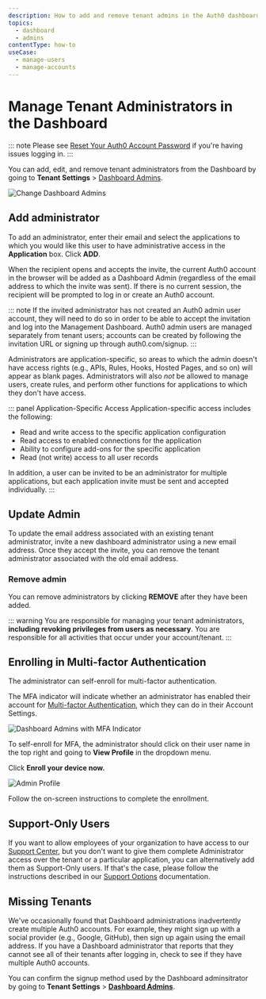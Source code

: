 ```yaml
---
description: How to add and remove tenant admins in the Auth0 dashboard.
topics:
  - dashboard
  - admins
contentType: how-to
useCase:
  - manage-users
  - manage-accounts
---
```

# Manage Tenant Administrators in the Dashboard

::: note
Please see [Reset Your Auth0 Account Password](/tutorials/reset-account-password) if you're having issues logging in.
:::

You can add, edit, and remove tenant administrators from the Dashboard by going to **Tenant Settings** > [Dashboard Admins](${manage_url}/#/tenant/admins).

![Change Dashboard Admins](/media/articles/tutorials/manage-admins.png)

## Add administrator

To add an administrator, enter their email and select the applications to which you would like this user to have administrative access in the **Application** box. Click **ADD**.

When the recipient opens and accepts the invite, the current Auth0 account in the browser will be added as a Dashboard Admin (regardless of the email address to which the invite was sent). If there is no current session, the recipient will be prompted to log in or create an Auth0 account.

::: note
If the invited administrator has not created an Auth0 admin user account, they will need to do so in order to be able to accept the invitation and log into the Management Dashboard. Auth0 admin users are managed separately from tenant users; accounts can be created by following the invitation URL or signing up through auth0.com/signup.
:::

Administrators are application-specific, so areas to which the admin doesn't have access rights (e.g., APIs, Rules, Hooks, Hosted Pages, and so on) will appear as blank pages. Administrators will also *not* be allowed to manage users, create rules, and perform other functions for applications to which they don't have access.

::: panel Application-Specific Access
Application-specific access includes the following:

* Read and write access to the specific application configuration
* Read access to enabled connections for the application
* Ability to configure add-ons for the specific application
* Read (not write) access to all user records

In addition, a user can be invited to be an administrator for multiple applications, but each application invite must be sent and accepted individually.
:::

## Update Admin

To update the email address associated with an existing tenant administrator, invite a new dashboard administrator using a new email address. Once they accept the invite, you can remove the tenant administrator associated with the old email address.

### Remove admin

You can remove administrators by clicking **REMOVE** after they have been added.

::: warning
You are responsible for managing your tenant administrators, **including revoking privileges from users as necessary**. You are responsible for all activities that occur under your account/tenant.
:::

## Enrolling in Multi-factor Authentication

The administrator can self-enroll for multi-factor authentication.

The MFA indicator will indicate whether an administrator has enabled their account for [Multi-factor Authentication](/multifactor-authentication), which they can do in their Account Settings.

![Dashboard Admins with MFA Indicator](/media/articles/tutorials/dashboard-admins.png)

To self-enroll for MFA, the administrator should click on their user name in the top right and going to **View Profile** in the dropdown menu.

Click **Enroll your device now.**

![Admin Profile](/media/articles/tutorials/your-profile.png)

Follow the on-screen instructions to complete the enrollment.

## Support-Only Users

If you want to allow employees of your organization to have access to our [Support Center](https://support.auth0.com), but you don't want to give them complete Administrator access over the tenant or a particular application, you can alternatively add them as Support-Only users. If that's the case, please follow the instructions described in our [Support Options](/support#add-support-only-users) documentation.

## Missing Tenants

We've occasionally found that Dashboard administrations inadvertently create multiple Auth0 accounts. For example, they might sign up with a social provider (e.g., Google, GitHub), then sign up again using the email address. If you have a Dashboard administrator that reports that they cannot see all of their tenants after logging in, check to see if they have multiple Auth0 accounts.

You can confirm the signup method used by the Dashboard adminsitrator by going to **Tenant Settings** > [**Dashboard Admins**](${manage_url}/#/tenant/admins). 
